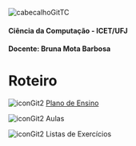 ![cabecalhoGitTC](https://github.com/brunamota/TopicosDeComputacao/assets/66503956/42993e0b-8d53-4a06-b9be-8b9012dd0391)

#### Ciência da Computação - ICET/UFJ
#### Docente: Bruna Mota Barbosa

# Roteiro

![iconGit2](https://github.com/brunamota/TopicosDeComputacao/assets/66503956/82f7836f-37bd-4bc7-a230-659f4f501fce) [Plano de Ensino](https://github.com/brunamota/TopicosDeComputacao/files/14962011/Plano.de.Ensino.Topicos.em.Computacao.-.01_2024.pdf)

![iconGit2](https://github.com/brunamota/TopicosDeComputacao/assets/66503956/82f7836f-37bd-4bc7-a230-659f4f501fce) Aulas


![iconGit2](https://github.com/brunamota/TopicosDeComputacao/assets/66503956/82f7836f-37bd-4bc7-a230-659f4f501fce) Listas de Exercícios

